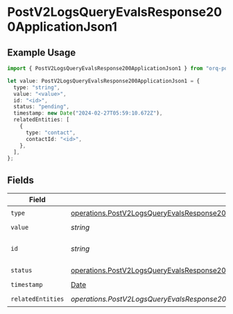 # PostV2LogsQueryEvalsResponse200ApplicationJson1

## Example Usage

```typescript
import { PostV2LogsQueryEvalsResponse200ApplicationJson1 } from "orq-poc-typescript-multi-env-version/models/operations";

let value: PostV2LogsQueryEvalsResponse200ApplicationJson1 = {
  type: "string",
  value: "<value>",
  id: "<id>",
  status: "pending",
  timestamp: new Date("2024-02-27T05:59:10.672Z"),
  relatedEntities: [
    {
      type: "contact",
      contactId: "<id>",
    },
  ],
};
```

## Fields

| Field                                                                                                                                                                                  | Type                                                                                                                                                                                   | Required                                                                                                                                                                               | Description                                                                                                                                                                            |
| -------------------------------------------------------------------------------------------------------------------------------------------------------------------------------------- | -------------------------------------------------------------------------------------------------------------------------------------------------------------------------------------- | -------------------------------------------------------------------------------------------------------------------------------------------------------------------------------------- | -------------------------------------------------------------------------------------------------------------------------------------------------------------------------------------- |
| `type`                                                                                                                                                                                 | [operations.PostV2LogsQueryEvalsResponse200ApplicationJSONResponseBodyItems1Type](../../models/operations/postv2logsqueryevalsresponse200applicationjsonresponsebodyitems1type.md)     | :heavy_check_mark:                                                                                                                                                                     | N/A                                                                                                                                                                                    |
| `value`                                                                                                                                                                                | *string*                                                                                                                                                                               | :heavy_check_mark:                                                                                                                                                                     | N/A                                                                                                                                                                                    |
| `id`                                                                                                                                                                                   | *string*                                                                                                                                                                               | :heavy_check_mark:                                                                                                                                                                     | The id of the resource                                                                                                                                                                 |
| `status`                                                                                                                                                                               | [operations.PostV2LogsQueryEvalsResponse200ApplicationJSONResponseBodyItems1Status](../../models/operations/postv2logsqueryevalsresponse200applicationjsonresponsebodyitems1status.md) | :heavy_check_mark:                                                                                                                                                                     | N/A                                                                                                                                                                                    |
| `timestamp`                                                                                                                                                                            | [Date](https://developer.mozilla.org/en-US/docs/Web/JavaScript/Reference/Global_Objects/Date)                                                                                          | :heavy_check_mark:                                                                                                                                                                     | N/A                                                                                                                                                                                    |
| `relatedEntities`                                                                                                                                                                      | *operations.PostV2LogsQueryEvalsResponse200ApplicationJSONResponseBodyItemsRelatedEntities*[]                                                                                          | :heavy_check_mark:                                                                                                                                                                     | N/A                                                                                                                                                                                    |